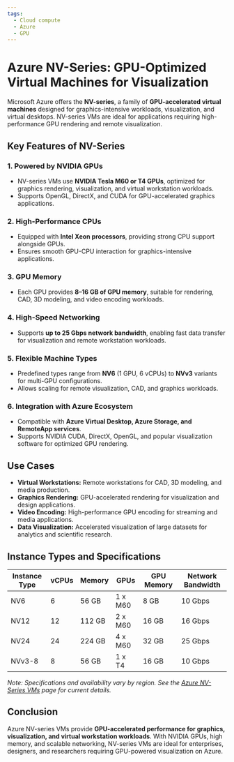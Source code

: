 ```yaml
---
tags:
  - Cloud compute
  - Azure
  - GPU
---
```


# Azure NV-Series: GPU-Optimized Virtual Machines for Visualization

Microsoft Azure offers the **NV-series**, a family of **GPU-accelerated virtual machines** designed for graphics-intensive workloads, visualization, and virtual desktops. NV-series VMs are ideal for applications requiring high-performance GPU rendering and remote visualization.

## Key Features of NV-Series

### 1. **Powered by NVIDIA GPUs**

* NV-series VMs use **NVIDIA Tesla M60 or T4 GPUs**, optimized for graphics rendering, visualization, and virtual workstation workloads.
* Supports OpenGL, DirectX, and CUDA for GPU-accelerated graphics applications.

### 2. **High-Performance CPUs**

* Equipped with **Intel Xeon processors**, providing strong CPU support alongside GPUs.
* Ensures smooth GPU-CPU interaction for graphics-intensive applications.

### 3. **GPU Memory**

* Each GPU provides **8–16 GB of GPU memory**, suitable for rendering, CAD, 3D modeling, and video encoding workloads.

### 4. **High-Speed Networking**

* Supports **up to 25 Gbps network bandwidth**, enabling fast data transfer for visualization and remote workstation workloads.

### 5. **Flexible Machine Types**

* Predefined types range from **NV6** (1 GPU, 6 vCPUs) to **NVv3** variants for multi-GPU configurations.
* Allows scaling for remote visualization, CAD, and graphics workloads.

### 6. **Integration with Azure Ecosystem**

* Compatible with **Azure Virtual Desktop, Azure Storage, and RemoteApp services**.
* Supports NVIDIA CUDA, DirectX, OpenGL, and popular visualization software for optimized GPU rendering.

## Use Cases

* **Virtual Workstations:** Remote workstations for CAD, 3D modeling, and media production.
* **Graphics Rendering:** GPU-accelerated rendering for visualization and design applications.
* **Video Encoding:** High-performance GPU encoding for streaming and media applications.
* **Data Visualization:** Accelerated visualization of large datasets for analytics and scientific research.

## Instance Types and Specifications

| Instance Type | vCPUs | Memory | GPUs    | GPU Memory | Network Bandwidth |
| ------------- | ----- | ------ | ------- | ---------- | ----------------- |
| NV6           | 6     | 56 GB  | 1 x M60 | 8 GB       | 10 Gbps           |
| NV12          | 12    | 112 GB | 2 x M60 | 16 GB      | 16 Gbps           |
| NV24          | 24    | 224 GB | 4 x M60 | 32 GB      | 25 Gbps           |
| NVv3-8        | 8     | 56 GB  | 1 x T4  | 16 GB      | 10 Gbps           |

*Note: Specifications and availability vary by region. See the [Azure NV-Series VMs](https://learn.microsoft.com/en-us/azure/virtual-machines/nv-series) page for current details.*

## Conclusion

Azure NV-series VMs provide **GPU-accelerated performance for graphics, visualization, and virtual workstation workloads**. With NVIDIA GPUs, high memory, and scalable networking, NV-series VMs are ideal for enterprises, designers, and researchers requiring GPU-powered visualization on Azure.
